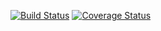 [![Build Status](https://travis-ci.org/bigeasy/procession.svg?branch=master)](https://travis-ci.org/bigeasy/procession) [![Coverage Status](https://coveralls.io/repos/bigeasy/procession/badge.svg?branch=master&service=github)](https://coveralls.io/github/bigeasy/procession?branch=master)
